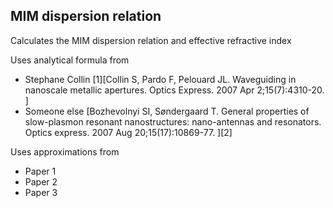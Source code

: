## MIM dispersion relation

Calculates the MIM dispersion relation and effective refractive index

Uses analytical formula from
+ Stephane Collin [1][Collin S, Pardo F, Pelouard JL. Waveguiding in nanoscale metallic apertures. Optics Express. 2007 Apr 2;15(7):4310-20.
]
+ Someone else [Bozhevolnyi SI, Søndergaard T. General properties of slow-plasmon resonant nanostructures: nano-antennas and resonators. Optics express. 2007 Aug 20;15(17):10869-77.
][2]

Uses approximations from
+ Paper 1
+ Paper 2
+ Paper 3
